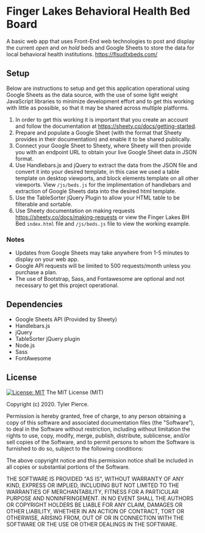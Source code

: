 # Finger Lakes Behavioral Health Bed Board
A basic web app that uses Front-End web technologies to post and display the current *open* and *on hold* beds and Google Sheets to store the data for local behavioral health institutions. https://flsudtxbeds.com/ 

## Setup
Below are instructions to setup and get this application operational using Google Sheets as the data source, with the use of some light weight JavaScript libraries to minimize development effort and to get this working with little as possible, so that it may be shared across multiple platforms. 
1. In order to get this working it is important that you create an account and follow the documentation at https://sheety.co/docs/getting-started. 
1. Prepare and populate a Google Sheet (with the format that Sheety provides in their documentation) and enable it to be shared publically.
1. Connect your Google Sheet to Sheety, where Sheety will then provide you with an endpoint URL to obtain your live Google Sheet data in JSON format.
1. Use Handlebars.js and jQuery to extract the data from the JSON file and convert it into your desired template, in this case we used a table template on desktop viewports, and block elements template on all other viewports. View `/js/beds.js` for the implimentation of handlebars and extraction of Google Sheets data into the  desired html template.
1. Use the TableSorter jQuery Plugin to allow your HTML table to be filterable and sortable.
1. Use Sheety documentation on making requests https://sheety.co/docs/making-requests or view the Finger Lakes BH Bed `index.html` file and `/js/beds.js` file to view the working example.

### Notes
* Updates from Google Sheets may take anywhere from 1-5 minutes to display on your web app.
* Google API requests will be limited to 500 requests/month unless you purchase a plan.
* The use of Bootstrap, Sass, and Fontawesome are optional and not necessary to get this project operational. 

## Dependencies
* Google Sheets API (Provided by Sheety)
* Handlebars.js
* jQuery
* TableSorter jQuery plugin
* Node.js
* Sass
* FontAwesome

## License
[![License: MIT](https://img.shields.io/badge/License-MIT-yellow.svg)](https://opensource.org/licenses/MIT)
The MIT License (MIT)

Copyright (c) 2020. Tyler Pierce. 

Permission is hereby granted, free of charge, to any person obtaining a copy of this software and associated documentation files (the "Software"), to deal in the Software without restriction, including without limitation the rights to use, copy, modify, merge, publish, distribute, sublicense, and/or sell copies of the Software, and to permit persons to whom the Software is furnished to do so, subject to the following conditions:

The above copyright notice and this permission notice shall be included in all copies or substantial portions of the Software.

THE SOFTWARE IS PROVIDED "AS IS", WITHOUT WARRANTY OF ANY KIND, EXPRESS OR IMPLIED, INCLUDING BUT NOT LIMITED TO THE WARRANTIES OF MERCHANTABILITY, FITNESS FOR A PARTICULAR PURPOSE AND NONINFRINGEMENT. IN NO EVENT SHALL THE AUTHORS OR COPYRIGHT HOLDERS BE LIABLE FOR ANY CLAIM, DAMAGES OR OTHER LIABILITY, WHETHER IN AN ACTION OF CONTRACT, TORT OR OTHERWISE, ARISING FROM, OUT OF OR IN CONNECTION WITH THE SOFTWARE OR THE USE OR OTHER DEALINGS IN THE SOFTWARE.
